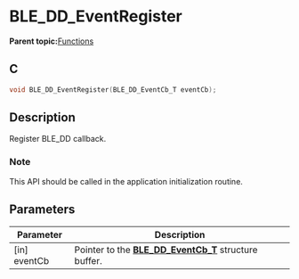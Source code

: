 # BLE\_DD\_EventRegister

**Parent topic:**[Functions](GUID-1FCC6916-764B-44EA-9DC2-BBC5DE39C89C.md)

## C

```c
void BLE_DD_EventRegister(BLE_DD_EventCb_T eventCb);
```

## Description

Register BLE\_DD callback.

### Note

This API should be called in the application initialization routine.

## Parameters

|Parameter|Description|
|---------|-----------|
|\[in\] eventCb|Pointer to the **[BLE\_DD\_EventCb\_T](GUID-0461AE6B-15ED-41B5-ABB4-D218C6151699.md)** structure buffer.|

